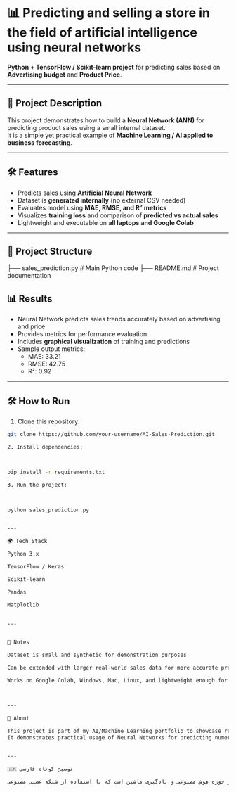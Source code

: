 # 📊 Predicting and selling a store in the field of artificial intelligence using neural networks

**Python + TensorFlow / Scikit-learn project** for predicting sales based on **Advertising budget** and **Product Price**.

---

## 🚀 Project Description
This project demonstrates how to build a **Neural Network (ANN)** for predicting product sales using a small internal dataset.  
It is a simple yet practical example of **Machine Learning / AI applied to business forecasting**.

---

## 🛠️ Features
- Predicts sales using **Artificial Neural Network**  
- Dataset is **generated internally** (no external CSV needed)  
- Evaluates model using **MAE, RMSE, and R² metrics**  
- Visualizes **training loss** and comparison of **predicted vs actual sales**  
- Lightweight and executable on **all laptops and Google Colab**

---

## 📂 Project Structure

├── sales_prediction.py   # Main Python code ├── README.md             # Project documentation

## 📊 Results
- Neural Network predicts sales trends accurately based on advertising and price  
- Provides metrics for performance evaluation  
- Includes **graphical visualization** of training and predictions  
- Sample output metrics:
  - MAE: 33.21  
  - RMSE: 42.75  
  - R²: 0.92

---

## 🛠️ How to Run
1. Clone this repository:
```bash
git clone https://github.com/your-username/AI-Sales-Prediction.git

2. Install dependencies:



pip install -r requirements.txt

3. Run the project:



python sales_prediction.py


---

🌍 Tech Stack

Python 3.x

TensorFlow / Keras

Scikit-learn

Pandas

Matplotlib


---


📌 Notes

Dataset is small and synthetic for demonstration purposes

Can be extended with larger real-world sales data for more accurate predictions

Works on Google Colab, Windows, Mac, Linux, and lightweight enough for simple laptops



---

🌟 About

This project is part of my AI/Machine Learning portfolio to showcase regression models for business and sales forecasting.
It demonstrates practical usage of Neural Networks for predicting numerical outcomes based on input features.


---

🇮🇷 توضیح کوتاه فارسی

این پروژه یک نمونه‌کار در حوزه هوش مصنوعی و یادگیری ماشین است که با استفاده از شبکه عصبی مصنوعی (ANN) میزان فروش را بر اساس بودجه تبلیغات و قیمت محصول پیش‌بینی می‌کند. این پروژه می‌تواند به عنوان یک مدل اولیه برای تحلیل‌های تجاری و پیش‌بینی تقاضا مورد استفاده قرار گیرد.

